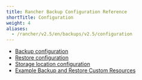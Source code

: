 ```yaml
---
title: Rancher Backup Configuration Reference
shortTitle: Configuration
weight: 4
aliases:
  - /rancher/v2.5/en/backups/v2.5/configuration
---
```


- [Backup configuration](./backup-config)
- [Restore configuration](./restore-config)
- [Storage location configuration](./storage-config)
- [Example Backup and Restore Custom Resources](../examples)